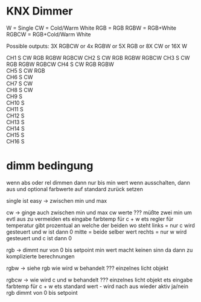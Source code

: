 # KNX Dimmer

W = Single
CW = Cold/Warm White
RGB = RGB
RGBW = RGB+White
RGBCW = RGB+Cold/Warm White

Possible outputs:
3X  RGBCW
or
4x  RGBW
or
5X  RGB
or
8X  CW
or
16X W


CH1  S CW RGB RGBW RGBCW 
CH2  S CW RGB RGBW RGBCW 
CH3  S CW RGB RGBW RGBCW 
CH4  S CW RGB RGBW  
CH5  S CW RGB  
CH6  S CW      
CH7  S CW      
CH8  S CW      
CH9  S        
CH10 S        
CH11 S        
CH12 S        
CH13 S        
CH14 S        
CH15 S        
CH16 S         


# dimm bedingung
wenn abs oder rel dimmen dann nur bis min wert
wenn ausschalten, dann aus und optional farbwerte auf standard zurück setzen

single ist easy -> zwischen min und max

cw -> ginge auch zwischen min und max
      cw werte ??? müßte zwei min um evtl aus zu vermeiden
      ets eingabe farbtemp für c + w
      ets regler für temperatur gibt prozentual an welche der beiden wo steht
      links = nur c wird gesteuert und w ist dann 0
      mitte = beide selber wert
      rechts = nur w wird gesteuert und c ist dann 0

rgb -> dimmt nur von 0 bis setpoint
      min wert macht keinen sinn da dann zu komplizierte berechnungen

rgbw -> siehe rgb
      wie wird w behandelt ??? einzelnes licht objekt

rgbcw -> wie wird c und w behandelt ??? einzelnes licht objekt
      ets eingabe farbtemp für c + w
      ets standard wert - wird nach aus wieder aktiv ja/nein
      rgb dimmt von 0 bis setpoint

